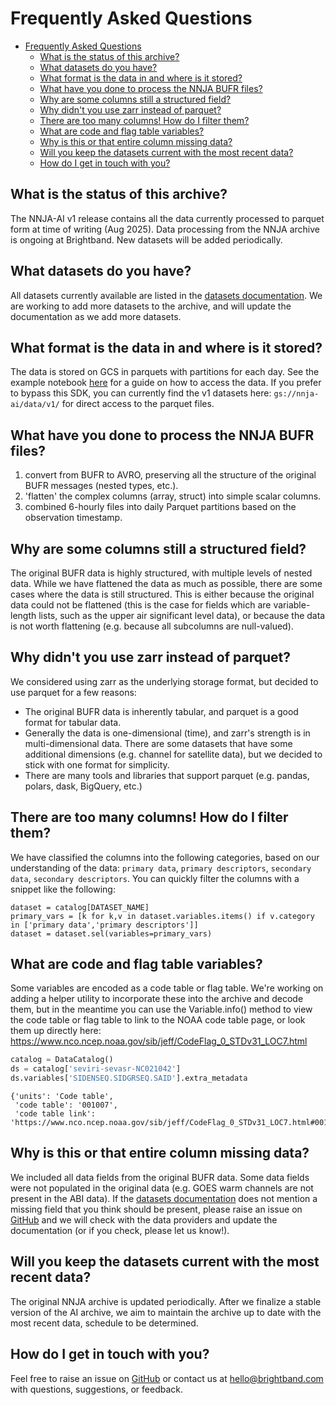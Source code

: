 # Frequently Asked Questions

- [Frequently Asked Questions](#frequently-asked-questions)
  - [What is the status of this archive?](#what-is-the-status-of-this-archive)
  - [What datasets do you have?](#what-datasets-do-you-have)
  - [What format is the data in and where is it stored?](#what-format-is-the-data-in-and-where-is-it-stored)
  - [What have you done to process the NNJA BUFR files?](#what-have-you-done-to-process-the-nnja-bufr-files)
  - [Why are some columns still a structured field?](#why-are-some-columns-still-a-structured-field)
  - [Why didn't you use zarr instead of parquet?](#why-didnt-you-use-zarr-instead-of-parquet)
  - [There are too many columns! How do I filter them?](#there-are-too-many-columns-how-do-i-filter-them)
  - [What are code and flag table variables?](#what-are-code-and-flag-table-variables)
  - [Why is this or that entire column missing data?](#why-is-this-or-that-entire-column-missing-data)
  - [Will you keep the datasets current with the most recent data?](#will-you-keep-the-datasets-current-with-the-most-recent-data)
  - [How do I get in touch with you?](#how-do-i-get-in-touch-with-you)

## What is the status of this archive?
The NNJA-AI v1 release contains all the data currently processed to parquet form at time of writing (Aug 2025). Data processing from the NNJA archive is ongoing at Brightband. New datasets will be added periodically.

## What datasets do you have?
All datasets currently available are listed in the [datasets documentation](/docs/datasets.md).
We are working to add more datasets to the archive, and will update the documentation as we add more datasets.

## What format is the data in and where is it stored?
The data is stored on GCS in parquets with partitions for each day.
See the example notebook [here](/example_notebooks/basic_dataset_example.ipynb) for a guide on how to access the data.
If you prefer to bypass this SDK, you can currently find the v1 datasets here:
`gs://nnja-ai/data/v1/` for direct access to the parquet files.

## What have you done to process the NNJA BUFR files?
1) convert from BUFR to AVRO, preserving all the structure of the original BUFR messages (nested types, etc.).
2) 'flatten' the complex columns (array, struct) into simple scalar columns.
3) combined 6-hourly files into daily Parquet partitions based on the observation timestamp.

## Why are some columns still a structured field?
The original BUFR data is highly structured, with multiple levels of nested data.
While we have flattened the data as much as possible, there are some cases where the data is still structured.
This is either because the original data could not be flattened
(this is the case for fields which are variable-length lists, such as the upper air significant level data),
or because the data is not worth flattening (e.g. because all subcolumns are null-valued).

## Why didn't you use zarr instead of parquet?
We considered using zarr as the underlying storage format, but decided to use parquet for a few reasons:
- The original BUFR data is inherently tabular, and parquet is a good format for tabular data.
- Generally the data is one-dimensional (time), and zarr's strength is in multi-dimensional data.
There are some datasets that have some additional dimensions (e.g. channel for satellite data),
but we decided to stick with one format for simplicity.
- There are many tools and libraries that support parquet (e.g. pandas, polars, dask, BigQuery, etc.)

## There are too many columns! How do I filter them?
We have classified the columns into the following categories, based on our understanding of the data:
`primary data`, `primary descriptors`, `secondary data`, `secondary descriptors`.
You can quickly filter the columns with a snippet like the following:
```
dataset = catalog[DATASET_NAME]
primary_vars = [k for k,v in dataset.variables.items() if v.category in ['primary data','primary descriptors']]
dataset = dataset.sel(variables=primary_vars)
```

## What are code and flag table variables?
Some variables are encoded as a code table or flag table.
We're working on adding a helper utility to incorporate these into the archive and decode them,
but in the meantime you can use the Variable.info() method to view the code table or flag table to link to the NOAA code table page, or look them up directly here: https://www.nco.ncep.noaa.gov/sib/jeff/CodeFlag_0_STDv31_LOC7.html

```python
catalog = DataCatalog()
ds = catalog['seviri-sevasr-NC021042']
ds.variables['SIDENSEQ.SIDGRSEQ.SAID'].extra_metadata
```

```console
{'units': 'Code table',
 'code table': '001007',
 'code table link': 'https://www.nco.ncep.noaa.gov/sib/jeff/CodeFlag_0_STDv31_LOC7.html#001007'}
```


## Why is this or that entire column missing data?
We included all data fields from the original BUFR data.
Some data fields were not populated in the original data (e.g. GOES warm channels are not present in the ABI data).
If the [datasets documentation](/docs/datasets.md) does not mention a missing field that you think should be present,
please raise an issue on [GitHub](https://github.com/brightbandtech/nnja-ai/issues)
and we will check with the data providers and update the documentation (or if you check, please let us know!).

## Will you keep the datasets current with the most recent data?

The original NNJA archive is updated periodically. After we finalize a stable version of the AI archive,
we aim to maintain the archive up to date with the most recent data, schedule to be determined.

## How do I get in touch with you?

Feel free to raise an issue on [GitHub](https://github.com/brightbandtech/nnja-ai/issues)
or contact us at [hello@brightband.com](mailto:hello@brightband.com) with questions, suggestions, or feedback.
